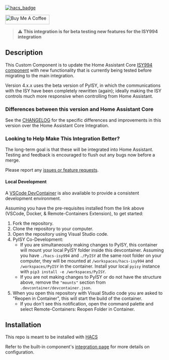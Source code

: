 [![hacs_badge](https://img.shields.io/badge/HACS-Custom-41BDF5.svg?style=for-the-badge)](https://github.com/hacs/integration)

<a href="https://www.buymeacoffee.com/shbatm" target="_blank"><img src="https://cdn.buymeacoffee.com/buttons/default-blue.png" alt="Buy Me A Coffee" width="140px" height="30px" ></a>

> :warning: **This integration is for beta testing new features for the ISY994 integration**

## Description

This Custom Component is to update the Home Assistant Core [ISY994 component](https://www.home-assistant.io/integrations/isy994/) with new functionality that is currently being tested before migrating to the main integration.

Version 4.x.x uses the beta version of PyISY, in which the communications with the ISY have been completely rewritten (again); ideally making the ISY controls much more responsive when controlling from Home Assistant.

### Differences between this version and Home Assistant Core

See the [CHANGELOG](CHANGELOG.md) for the specific differences and improvements in this version over the Home Assistant Core Integration.

### Looking to Help Make This Integration Better?

The long-term goal is that these will be integrated into Home Assistant. Testing and feedback is encouraged to flush out any bugs now before a merge.

Please report any [issues or feature requests](https://github.com/shbatm/hacs-isy994/issues).

#### Local Development

A [VSCode DevContainer](https://code.visualstudio.com/docs/remote/containers#_getting-started) is also available to provide a consistent development environment.

Assuming you have the pre-requisites installed from the link above (VSCode, Docker, & Remote-Containers Extension), to get started:

1. Fork the repository.
2. Clone the repository to your computer.
3. Open the repository using Visual Studio code.
4. PyISY Co-Development:
    - If you are simultaneously making changes to PyISY, this container will mount your local PyISY folder inside this devcontainer. Assuming you have `./hacs-isy994` and `./PyISY` at the same root folder on your computer, they will be mounted at `/workspaces/hacs-isy994` and `/workspaces/PyISY` in the container. Install your local `pyisy` instance with `pip3 install -e /workspaces/PyISY`.
    - If you are not making changes to PyISY or do not have the structure above, remove the `"mounts"` section from `.devcontainer/devcontainer.json`.
4. When you open this repository with Visual Studio code you are asked to "Reopen in Container", this will start the build of the container.
   - If you don't see this notification, open the command palette and select Remote-Containers: Reopen Folder in Container.

## Installation

This repo is meant to be installed with [HACS](https://custom-components.github.io/hacs/)

Refer to the built-in component's [integration page](https://www.home-assistant.io/integrations/isy994/) for more details on configuration.
